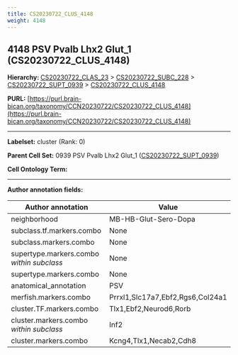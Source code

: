 ```yaml
---
title: CS20230722_CLUS_4148
weight: 4148
---
```

## 4148 PSV Pvalb Lhx2 Glut_1 (CS20230722_CLUS_4148)
<b>Hierarchy: </b>
[CS20230722_CLAS_23](../CS20230722_CLAS_23) >
[CS20230722_SUBC_228](../CS20230722_SUBC_228) >
[CS20230722_SUPT_0939](../CS20230722_SUPT_0939) >
[CS20230722_CLUS_4148](../CS20230722_CLUS_4148)

**PURL:** [https://purl.brain-bican.org/taxonomy/CCN20230722/CS20230722_CLUS_4148](https://purl.brain-bican.org/taxonomy/CCN20230722/CS20230722_CLUS_4148)

---


**Labelset:** cluster (Rank: 0)

**Parent Cell Set:** 0939 PSV Pvalb Lhx2 Glut_1 ([CS20230722_SUPT_0939](../CS20230722_SUPT_0939))



**Cell Ontology Term:** 

[MARKER GENES.]: #


---

[TRANSFERRED ANNOTATIONS.]: #


[AUTHOR ANNOTATION FIELDS.]: #


**Author annotation fields:**

| Author annotation | Value |
|-------------------|-------|
|neighborhood|MB-HB-Glut-Sero-Dopa|
|subclass.tf.markers.combo|None|
|subclass.markers.combo|None|
|supertype.markers.combo _within subclass_|None|
|supertype.markers.combo|None|
|anatomical_annotation|PSV|
|merfish.markers.combo|Prrxl1,Slc17a7,Ebf2,Rgs6,Col24a1|
|cluster.TF.markers.combo|Tlx1,Ebf2,Neurod6,Rorb|
|cluster.markers.combo _within subclass_|Inf2|
|cluster.markers.combo|Kcng4,Tlx1,Necab2,Cdh8|
